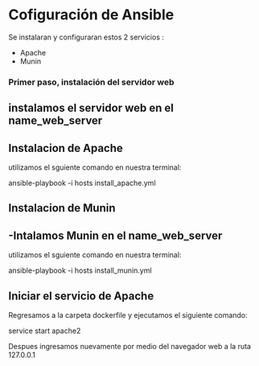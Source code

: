 # Cofiguración de Ansible

Se instalaran  y configuraran estos 2 servicios : 

<ul>
  <li>Apache</li>
  <li>Munin</li>
</ul>

<h3>Primer paso, instalación del servidor web</h3>

## instalamos el servidor web en el name_web_server

<h2>Instalacion de Apache</h2>

utilizamos el sguiente comando en nuestra terminal: 

ansible-playbook -i hosts install_apache.yml

<h2>Instalacion de Munin</h2>

## -Intalamos Munin en el name_web_server

utilizamos el sguiente comando en nuestra terminal: 

ansible-playbook -i hosts install_munin.yml

<h2>Iniciar el servicio de Apache</h2>

Regresamos a la carpeta dockerfile y ejecutamos el siguiente comando:

service start apache2

Despues ingresamos nuevamente por medio del navegador web a la ruta 127.0.0.1
